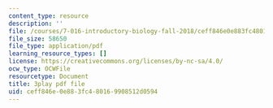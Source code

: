 ```yaml
---
content_type: resource
description: ''
file: /courses/7-016-introductory-biology-fall-2018/ceff846e0e883fc480169908512d0594_7afYLl70cO0.pdf
file_size: 58650
file_type: application/pdf
learning_resource_types: []
license: https://creativecommons.org/licenses/by-nc-sa/4.0/
ocw_type: OCWFile
resourcetype: Document
title: 3play pdf file
uid: ceff846e-0e88-3fc4-8016-9908512d0594
---
```

